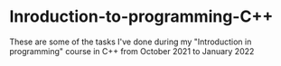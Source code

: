 # Inroduction-to-programming-C++
These are some of the tasks I've done during my "Introduction in programming" course in C++ from October 2021 to January 2022 

